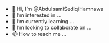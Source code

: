 - 👋 Hi, I’m @AbdulsamiSediqiHamnawa
- 👀 I’m interested in ...
- 🌱 I’m currently learning ...
- 💞️ I’m looking to collaborate on ...
- 📫 How to reach me ...

<!---
AbdulsamiSediqiHamnawa/AbdulsamiSediqiHamnawa is a ✨ special ✨ repository because its `README.md` (this file) appears on your GitHub profile.
You can click the Preview link to take a look at your changes.
--->
